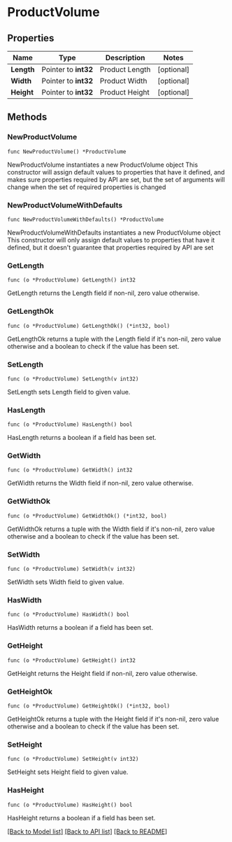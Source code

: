 # ProductVolume

## Properties

Name | Type | Description | Notes
------------ | ------------- | ------------- | -------------
**Length** | Pointer to **int32** | Product Length | [optional] 
**Width** | Pointer to **int32** | Product Width | [optional] 
**Height** | Pointer to **int32** | Product Height | [optional] 

## Methods

### NewProductVolume

`func NewProductVolume() *ProductVolume`

NewProductVolume instantiates a new ProductVolume object
This constructor will assign default values to properties that have it defined,
and makes sure properties required by API are set, but the set of arguments
will change when the set of required properties is changed

### NewProductVolumeWithDefaults

`func NewProductVolumeWithDefaults() *ProductVolume`

NewProductVolumeWithDefaults instantiates a new ProductVolume object
This constructor will only assign default values to properties that have it defined,
but it doesn't guarantee that properties required by API are set

### GetLength

`func (o *ProductVolume) GetLength() int32`

GetLength returns the Length field if non-nil, zero value otherwise.

### GetLengthOk

`func (o *ProductVolume) GetLengthOk() (*int32, bool)`

GetLengthOk returns a tuple with the Length field if it's non-nil, zero value otherwise
and a boolean to check if the value has been set.

### SetLength

`func (o *ProductVolume) SetLength(v int32)`

SetLength sets Length field to given value.

### HasLength

`func (o *ProductVolume) HasLength() bool`

HasLength returns a boolean if a field has been set.

### GetWidth

`func (o *ProductVolume) GetWidth() int32`

GetWidth returns the Width field if non-nil, zero value otherwise.

### GetWidthOk

`func (o *ProductVolume) GetWidthOk() (*int32, bool)`

GetWidthOk returns a tuple with the Width field if it's non-nil, zero value otherwise
and a boolean to check if the value has been set.

### SetWidth

`func (o *ProductVolume) SetWidth(v int32)`

SetWidth sets Width field to given value.

### HasWidth

`func (o *ProductVolume) HasWidth() bool`

HasWidth returns a boolean if a field has been set.

### GetHeight

`func (o *ProductVolume) GetHeight() int32`

GetHeight returns the Height field if non-nil, zero value otherwise.

### GetHeightOk

`func (o *ProductVolume) GetHeightOk() (*int32, bool)`

GetHeightOk returns a tuple with the Height field if it's non-nil, zero value otherwise
and a boolean to check if the value has been set.

### SetHeight

`func (o *ProductVolume) SetHeight(v int32)`

SetHeight sets Height field to given value.

### HasHeight

`func (o *ProductVolume) HasHeight() bool`

HasHeight returns a boolean if a field has been set.


[[Back to Model list]](../README.md#documentation-for-models) [[Back to API list]](../README.md#documentation-for-api-endpoints) [[Back to README]](../README.md)


